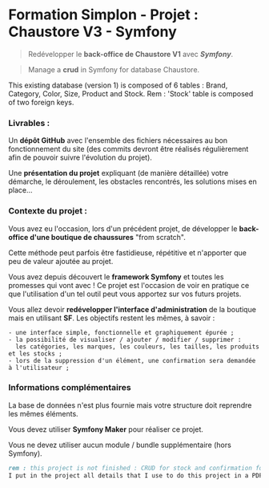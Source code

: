 # Formation Simplon - Projet : Chaustore V3 - Symfony
> Redévelopper le **back-office de Chaustore V1** avec ***Symfony***.

> Manage a **crud** in Symfony for database Chaustore. 


This existing database (version 1) is composed of 6 tables : Brand, Category, Color, Size, Product and Stock. 
Rem : 'Stock' table is composed of two foreign keys. 


### Livrables :

Un **dépôt GitHub** avec l'ensemble des fichiers nécessaires au bon fonctionnement du site 
(des commits devront être réalisés régulièrement afin de pouvoir suivre l'évolution du projet). 

Une **présentation du projet** expliquant (de manière détaillée) votre démarche, le déroulement, 
les obstacles rencontrés, les solutions mises en place…

### Contexte du projet :

Vous avez eu l'occasion, lors d'un précédent projet, de développer le **back-office d'une boutique de chaussures** "from scratch".

Cette méthode peut parfois être fastidieuse, répétitive et n'apporter que peu de valeur ajoutée au projet.

Vous avez depuis découvert le **framework Symfony** et toutes les promesses qui vont avec ! 
Ce projet est l'occasion de voir en pratique ce que l'utilisation d'un tel outil peut vous apportez sur vos futurs projets.

Vous allez devoir **redévelopper l'interface d'administration** de la boutique mais en utilisant **SF**.
Les objectifs restent les mêmes, à savoir :

    - une interface simple, fonctionnelle et graphiquement épurée ;
    - la possibilité de visualiser / ajouter / modifier / supprimer :
      les catégories, les marques, les couleurs, les tailles, les produits et les stocks ;
    - lors de la suppression d'un élément, une confirmation sera demandée à l'utilisateur ;

### Informations complémentaires

La base de données n'est plus fournie mais votre structure doit reprendre les mêmes éléments.

Vous devez utiliser **Symfony Maker** pour réaliser ce projet.

Vous ne devez utiliser aucun module / bundle supplémentaire (hors Symfony).


```md 
rem : this project is not finished : CRUD for stock and confirmation for deletion not done. 
I put in the project all details that I use to do this project in a PDF File. Thanks.```

